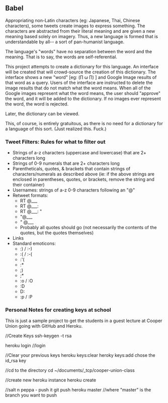 
<h2>Babel</h2>
Appropriating non-Latin characters (eg: Japanese, Thai, Chinese characters), some tweets
create images to express something. The characters are abstracted from their literal 
meaning and are given a new meaning based solely on imagery. Thus, a new language is
formed that is understandable by all-- a sort of pan-humanist language. 

The language's "words" have no separation between the word and the meaning. That is to 
say, the words are self-referential.  

This project attempts to create a dictionary for this language. An interface will be
created that will crowd-source the creation of this dictionary. The interface shows a new
"word" [eg: (∏ ω ∏) ] and Google Image results of that word as a query. Users of the
interface are instructed to delete the image results that do not match what the word
means. When all of the Google images represent what the word means, the user should
"approve" the word, and it will be added to the dictionary. If no images ever represent
the word, the word is rejected.

Later, the dictionary can be viewed.

This, of course, is entirely gratuitous, as there is no need for a dictionary for a
language of this sort. (Just realized this. Fuck.) 

<h3>Tweet Filters: Rules for what to filter out</h3>
<ul>
	<li>Strings of a-z characters (uppercase and lowercase) that are 2+ characters long</li>
	<li>Strings of 0-9 numerals that are 2+ characters long</li>
	<li>Parentheticals, quotes, & brackets that contain strings of characters/numerals as described above (ie: if the above strings are enclosed in parentheses, quotes, or brackets, remove the string and their container)</li>
	<li>Usernames: strings of a-z 0-9 characters following an "@"</li>
	<li>Retweet formats:
		<ul>
			<li>RT @___</li>
			<li>RT @___:</li>
			<li>RT @___: "</li>
			<li>"@___</li>
			<li>" @___</li>
			<li>Probably all quotes should go (not necessarily the contents of the quotes, but the quotes themselves)</li>			
		</ul>
	</li>
	<li>Links</li>
	<li>Standard emoticons:
		<ul>
			<li>:) / :-)</li>
			<li>:( / :-(</li> 
			<li>:'(</li>
			<li>:*</li>
			<li>;)</li>
			<li>;*</li>
			<li>:o / :O</li>
			<li>:D</li>
			<li>D:</li>
			<li>:p / :P</li>
		</ul>
	</li>
</ul>

<h3>Personal Notes for creating keys at school</h3>

This is just a sample project to get the students in a guest lecture at Cooper Union going with GitHub and Heroku.

//Create Keys
ssh-keygen -t rsa

heroku login
//login

//Clear your previous keys
heroku keys:clear
heroky keys:add chose the id_rsa key

//cd to the directory 
cd ~/documents/_tcp/cooper-union-class

//create new heroku instance
heroku create

//salt n peppa - push it
git push heroku master //where "master" is the branch you want to push